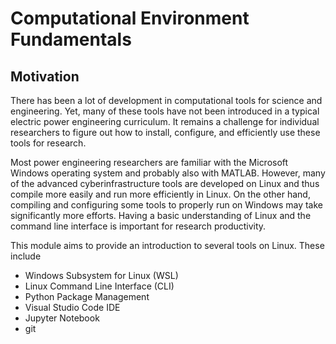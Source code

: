 # Computational Environment Fundamentals

## Motivation

There has been a lot of development in computational tools for science and
engineering. Yet, many of these tools have not been introduced in a typical
electric power engineering curriculum. It remains a challenge for individual
researchers to figure out how to install, configure, and efficiently use these
tools for research.

Most power engineering researchers are familiar with the Microsoft Windows
operating system and probably also with MATLAB. However, many of the advanced
cyberinfrastructure tools are developed on Linux and thus compile more easily
and run more efficiently in Linux. On the other hand, compiling and configuring
some tools to properly run on Windows may take significantly more efforts.
Having a basic understanding of Linux and the command line interface is
important for research productivity.

This module aims to provide an introduction to several tools on Linux. These
include
- Windows Subsystem for Linux (WSL)
- Linux Command Line Interface (CLI)
- Python Package Management
- Visual Studio Code IDE
- Jupyter Notebook
- git